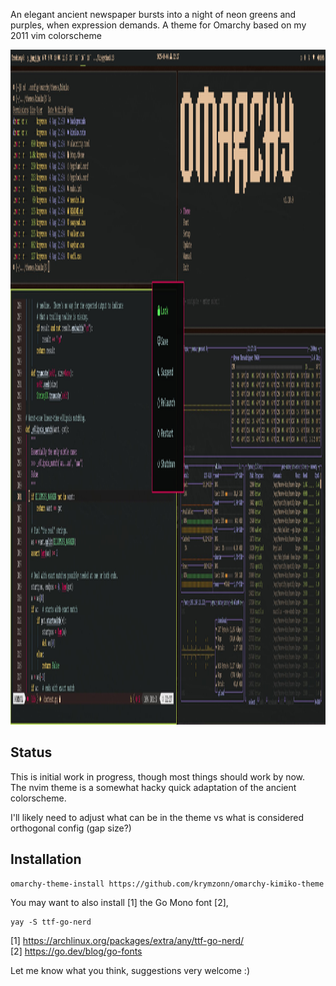 An elegant ancient newspaper bursts into a night of neon greens and purples,
when expression demands. A theme for Omarchy based on my 2011 vim colorscheme

<img width="1920" height="1080"
  alt="Screenshot with neovim and btop running; Strings are violet, not green."
  src="extra-assets/omarchy-kimiko-2025-08-04brecomp8.jpg" />

## Status

This is initial work in progress, though most things should work by now.  
The nvim theme is a somewhat hacky quick adaptation of the ancient colorscheme.

I'll likely need to adjust what can be in the theme vs what is
considered orthogonal config (gap size?)

## Installation

```
omarchy-theme-install https://github.com/krymzonn/omarchy-kimiko-theme
```


You may want to also install [1] the Go Mono font [2],
```
yay -S ttf-go-nerd
```

[1] https://archlinux.org/packages/extra/any/ttf-go-nerd/  
[2] https://go.dev/blog/go-fonts


Let me know what you think, suggestions very welcome :)

